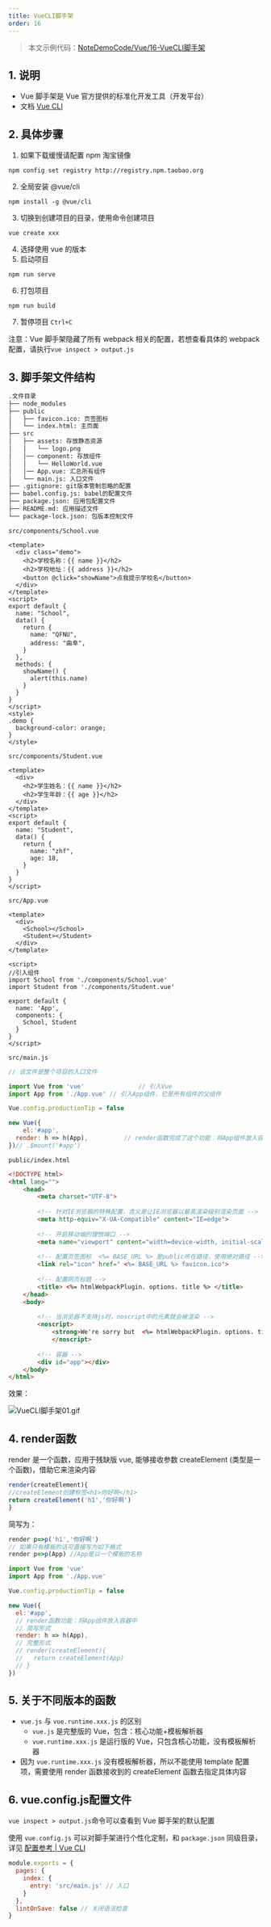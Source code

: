 ```yaml
---
title: VueCLI脚手架
order: 16
---
```


> 本文示例代码：[NoteDemoCode/Vue/16-VueCLI脚手架](https://github.com/zhf521/NoteDemoCode/tree/main/Vue/16-VueCLI脚手架)

## 1. 说明

+ Vue 脚手架是 Vue 官方提供的标准化开发工具（开发平台）  
+ 文档 [Vue CLI](https://cli.vuejs.org/zh/)

## 2. 具体步骤

1. 如果下载缓慢请配置 npm 淘宝镜像  
```
npm config set registry http://registry.npm.taobao.org
```
2. 全局安装 @vue/cli 
```
npm install -g @vue/cli
```
3. 切换到创建项目的目录，使用命令创建项目
```
vue create xxx
```
4. 选择使用 vue 的版本  
5. 启动项目
```
npm run serve
```
6. 打包项目
```
npm run build 
```
7. 暂停项目 `Ctrl+C`

注意：Vue 脚手架隐藏了所有 webpack 相关的配置，若想查看具体的 webpack 配置，请执行`vue inspect > output.js`

## 3. 脚手架文件结构

```markdown
.文件目录
├── node_modules 
├── public
│   ├── favicon.ico: 页签图标
│   └── index.html: 主页面
├── src
│   ├── assets: 存放静态资源
│   │   └── logo.png
│   │── component: 存放组件
│   │   └── HelloWorld.vue
│   │── App.vue: 汇总所有组件
│   └── main.js: 入口文件
├── .gitignore: git版本管制忽略的配置
├── babel.config.js: babel的配置文件
├── package.json: 应用包配置文件 
├── README.md: 应用描述文件
└── package-lock.json: 包版本控制文件
```

`src/components/School.vue`
```vue
<template>
  <div class="demo">
    <h2>学校名称：{{ name }}</h2>
    <h2>学校地址：{{ address }}</h2>
    <button @click="showName">点我提示学校名</button>
  </div>
</template>
<script>
export default {
  name: "School",
  data() {
    return {
      name: "QFNU",
      address: "曲阜",
    }
  },
  methods: {
    showName() {
      alert(this.name)
    }
  }
}
</script>
<style>
.demo {
  background-color: orange;
}
</style>
```

`src/components/Student.vue`
```vue
<template>
  <div>
    <h2>学生姓名：{{ name }}</h2>
    <h2>学生年龄：{{ age }}</h2>
  </div>
</template>
<script>
export default {
  name: "Student",
  data() {
    return {
      name: "zhf",
      age: 18,
    }
  }
}
</script>
```

`src/App.vue`

```vue
<template>
  <div>
    <School></School>
    <Student></Student>
  </div>
</template>

<script>
//引入组件
import School from './components/School.vue'
import Student from './components/Student.vue'

export default {
  name: 'App',
  components: {
    School, Student
  }
}
</script>
```

`src/main.js`
```js
// 该文件是整个项目的入口文件

import Vue from 'vue'				// 引入Vue
import App from './App.vue'	// 引入App组件，它是所有组件的父组件

Vue.config.productionTip = false

new Vue({
	el:'#app',
  render: h => h(App),			// render函数完成了这个功能：将App组件放入容器中
})// .$mount('#app')
```

`public/index.html`
```html
<!DOCTYPE html>
<html lang="">
    <head>
        <meta charset="UTF-8">
      
        <!-- 针对IE浏览器的特殊配置，含义是让IE浏览器以最高渲染级别渲染页面 -->
        <meta http-equiv="X-UA-Compatible" content="IE=edge">
      
        <!-- 开启移动端的理想端口 -->
        <meta name="viewport" content="width=device-width, initial-scale=1.0">
      
        <!-- 配置页签图标  <%= BASE_URL %> 是public所在路径，使用绝对路径 -->
        <link rel="icon" href=" <%= BASE_URL %> favicon.ico">
      
        <!-- 配置网页标题 -->
        <title> <%= htmlWebpackPlugin. options. title %> </title>
    </head>
    <body>
      
      	<!-- 当浏览器不支持js时，noscript中的元素就会被渲染 -->
      	<noscript>
      		<strong>We're sorry but  <%= htmlWebpackPlugin. options. title %>  doesn't work properly without JavaScript enabled. Please enable it to continue.</strong>
    		</noscript>
          
        <!-- 容器 -->
        <div id="app"></div>
    </body>
</html>
```

效果：

![VueCLI脚手架01.gif](https://zhf-picture.oss-cn-qingdao.aliyuncs.com/my-img/VueCLI脚手架01.gif)

## 4. render函数

render 是一个函数，应用于残缺版 vue, 能够接收参数 createElement (类型是一个函数)，借助它来渲染内容 

```js
render(createElement){  
//createElement创建标签<h1>你好啊</h1>  
return createElement('h1','你好啊')
}
```
简写为： 
```js
render p=>p('h1','你好啊')  
// 如果只有模板的话可直接写为如下格式
render p=>p(App) //App是以一个模板的名称  
```

```js
import Vue from 'vue'
import App from './App.vue'

Vue.config.productionTip = false

new Vue({
  el:'#app',
  // render函数功能：将App组件放入容器中
  // 简写形式
  render: h => h(App),
  // 完整形式
  // render(createElement){
  //   return createElement(App)
  // }
})
```

## 5. 关于不同版本的函数

+ `vue.js` 与 `vue.runtime.xxx.js` 的区别  
	+ `vue.js` 是完整版的 Vue，包含：核心功能+模板解析器
	+ `vue.runtime.xxx.js` 是运行版的 Vue，只包含核心功能，没有模板解析器  
+ 因为 `vue.runtime.xxx.js` 没有模板解析器，所以不能使用 template 配置项，需要使用 render 函数接收到的 createElement 函数去指定具体内容

## 6. vue.config.js配置文件

`vue inspect > output.js`命令可以查看到 Vue 脚手架的默认配置  

使用 `vue.config.js` 可以对脚手架进行个性化定制，和 `package.json` 同级目录，详见 [配置参考 | Vue CLI](https://cli.vuejs.org/zh/config/#vue-config-js)

```js
module.exports = {
  pages: {
    index: {
      entry: 'src/main.js' // 入口
    }
  },
  lintOnSave: false	// 关闭语法检查
}
```
